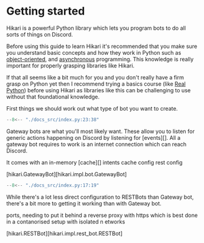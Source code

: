 # Getting started

Hikari is a powerful Python library which lets you program bots to do all sorts of things on Discord.

Before using this guide to learn Hikari it's recommended that you make sure you
understand basic concepts and how they work in Python such as
[object-oriented](https://realpython.com/python3-object-oriented-programming/), and
[asynchronous](https://realpython.com/async-io-python/) programming. This knowledge is
really important for properly grasping libraries like Hikari.

If that all seems like a bit much for you and you don't really have a firm grasp on
Python yet then I recommend trying a basics course (like
[Real Python](https://realpython.com/learning-paths/python-basics/)) before using
Hikari as libraries like this can be challenging to use without that foundational knowledge.

First things we should work out what type of bot you want to create.


```py
--8<-- "./docs_src/index.py:23:38"
```

Gateway bots are what you'll most likely want. These allow you to listen for generic
actions happening on Discord by listening for [events][]. All a gateway bot requires
to work is an internet connection which can reach Discord.

It comes with an in-memory [cache][]
intents
cache config
rest config

[hikari.GatewayBot][hikari.impl.bot.GatewayBot]


```py
--8<-- "./docs_src/index.py:17:19"
```

While there's a lot less direct configuration to RESTBots than Gateway bot, there's a bit
more to getting it working than with Gateway bot.

ports, needing to put it behind a reverse proxy with https which is best done in a contanorised setup with isolated n etworks

[hikari.RESTBot][hikari.impl.rest_bot.RESTBot]
